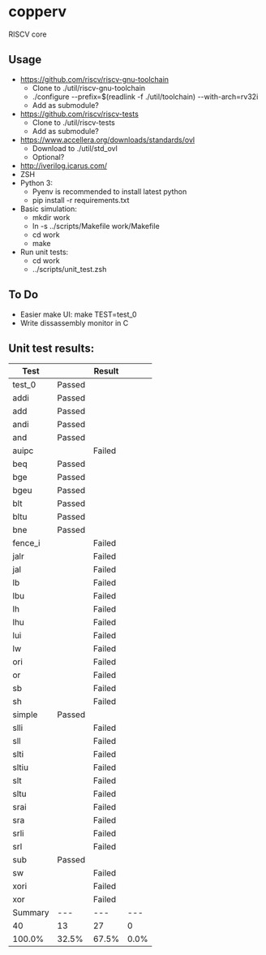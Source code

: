 # copperv
RISCV core

## Usage
- https://github.com/riscv/riscv-gnu-toolchain
  - Clone to ./util/riscv-gnu-toolchain
  - ./configure --prefix=$(readlink -f ./util/toolchain) --with-arch=rv32i
  - Add as submodule?
- https://github.com/riscv/riscv-tests
  - Clone to ./util/riscv-tests
  - Add as submodule?
- https://www.accellera.org/downloads/standards/ovl
  - Download to ./util/std_ovl
  - Optional?
- http://iverilog.icarus.com/
- ZSH
- Python 3:
  - Pyenv is recommended to install latest python
  - pip install -r requirements.txt
- Basic simulation:
  - mkdir work
  - ln -s ../scripts/Makefile work/Makefile
  - cd work
  - make
- Run unit tests:
  - cd work
  - ../scripts/unit_test.zsh

## To Do
- Easier make UI: make TEST=test_0
- Write dissassembly monitor in C

## Unit test results:

| Test    |        | Result   |      |
|---------|--------|----------|------|
| test_0  | Passed |          |      |
| addi    | Passed |          |      |
| add     | Passed |          |      |
| andi    | Passed |          |      |
| and     | Passed |          |      |
| auipc   |        | Failed   |      |
| beq     | Passed |          |      |
| bge     | Passed |          |      |
| bgeu    | Passed |          |      |
| blt     | Passed |          |      |
| bltu    | Passed |          |      |
| bne     | Passed |          |      |
| fence_i |        | Failed   |      |
| jalr    |        | Failed   |      |
| jal     |        | Failed   |      |
| lb      |        | Failed   |      |
| lbu     |        | Failed   |      |
| lh      |        | Failed   |      |
| lhu     |        | Failed   |      |
| lui     |        | Failed   |      |
| lw      |        | Failed   |      |
| ori     |        | Failed   |      |
| or      |        | Failed   |      |
| sb      |        | Failed   |      |
| sh      |        | Failed   |      |
| simple  | Passed |          |      |
| slli    |        | Failed   |      |
| sll     |        | Failed   |      |
| slti    |        | Failed   |      |
| sltiu   |        | Failed   |      |
| slt     |        | Failed   |      |
| sltu    |        | Failed   |      |
| srai    |        | Failed   |      |
| sra     |        | Failed   |      |
| srli    |        | Failed   |      |
| srl     |        | Failed   |      |
| sub     | Passed |          |      |
| sw      |        | Failed   |      |
| xori    |        | Failed   |      |
| xor     |        | Failed   |      |
| Summary | ---    | ---      | ---  |
| 40      | 13     | 27       | 0    |
| 100.0%  | 32.5%  | 67.5%    | 0.0% |

